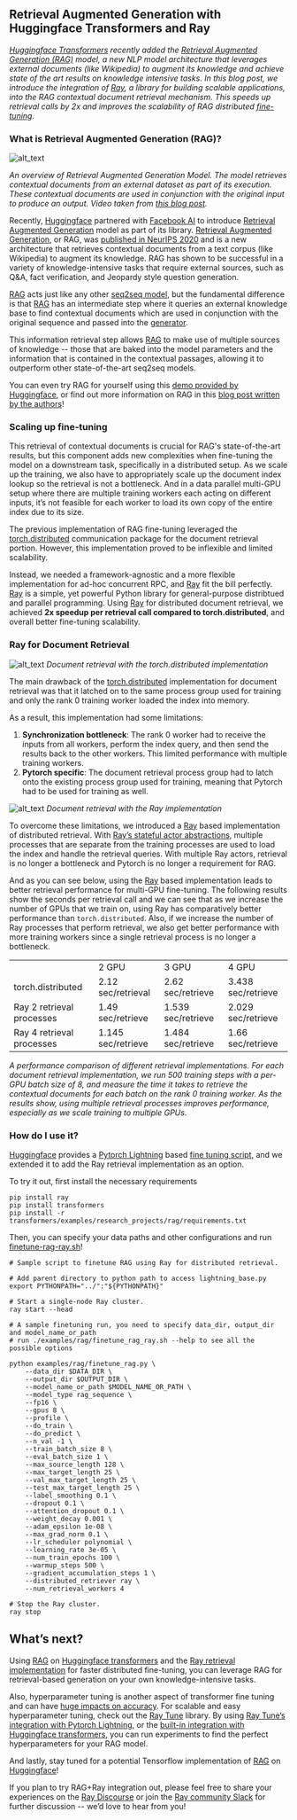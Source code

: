 ## Retrieval Augmented Generation with Huggingface Transformers and Ray

_[Huggingface Transformers](https://huggingface.co/) recently added the [Retrieval Augmented Generation (RAG)](https://twitter.com/huggingface/status/1310597560906780680) model, a new NLP model architecture that leverages external documents (like Wikipedia) to augment its knowledge and achieve state of the art results on knowledge intensive tasks. In this blog post, we introduce the integration of [Ray](https://docs.ray.io/en/master/), a library for building scalable applications, into the RAG contextual document retrieval mechanism. This speeds up retrieval calls by 2x and improves the scalability of RAG distributed [fine-tuning](https://github.com/huggingface/transformers/tree/master/examples/research_projects/rag)._


### What is Retrieval Augmented Generation (RAG)?
![alt_text](assets/12_ray_rag/rag_gif.gif "image_tooltip")

_An overview of Retrieval Augmented Generation Model. The model retrieves contextual documents from an external dataset as part of its execution. These contextual documents are used in conjunction with the original input to produce an output. Video taken from [this blog post](https://ai.facebook.com/blog/retrieval-augmented-generation-streamlining-the-creation-of-intelligent-natural-language-processing-models)._


Recently, [Huggingface](https://huggingface.co/) partnered with [Facebook AI](https://ai.facebook.com/) to introduce [Retrieval Augmented Generation](https://twitter.com/huggingface/status/1310597560906780680) model as part of its library. [Retrieval Augmented Generation](https://ai.facebook.com/blog/retrieval-augmented-generation-streamlining-the-creation-of-intelligent-natural-language-processing-models/), or RAG, was [published in NeurIPS 2020](https://arxiv.org/abs/2005.11401) and is a new architecture that retrieves contextual documents from a text corpus (like Wikipedia) to augment its knowledge. RAG has shown to be successful in a variety of knowledge-intensive tasks that require external sources, such as Q&A, fact verification, and Jeopardy style question generation.

[RAG](https://ai.facebook.com/blog/retrieval-augmented-generation-streamlining-the-creation-of-intelligent-natural-language-processing-models/) acts just like any other [seq2seq model](https://blog.keras.io/a-ten-minute-introduction-to-sequence-to-sequence-learning-in-keras.html), but the fundamental difference is that [RAG](https://ai.facebook.com/blog/retrieval-augmented-generation-streamlining-the-creation-of-intelligent-natural-language-processing-models/) has an intermediate step where it queries an external knowledge base to find contextual documents which are used in conjunction with the original sequence and passed into the [generator](https://huggingface.co/blog/how-to-generate).

This information retrieval step allows [RAG](https://ai.facebook.com/blog/retrieval-augmented-generation-streamlining-the-creation-of-intelligent-natural-language-processing-models/) to make use of multiple sources of knowledge -- those that are baked into the model parameters and the information that is contained in the contextual passages, allowing it to outperform other state-of-the-art seq2seq models. 

You can even try RAG for yourself using this [demo provided by Huggingface](https://huggingface.co/rag/), or find out more information on RAG in this [blog post written by the authors](https://ai.facebook.com/blog/retrieval-augmented-generation-streamlining-the-creation-of-intelligent-natural-language-processing-models)!

### Scaling up fine-tuning
This retrieval of contextual documents is crucial for RAG's state-of-the-art results, but this component adds new complexities when fine-tuning the model on a downstream task, specifically in a distributed setup. As we scale up the training, we also have to appropriately scale up the document index lookup so the retrieval is not a bottleneck. And in a data parallel multi-GPU setup where there are multiple training workers each acting on different inputs, it’s not feasible for each worker to load its own copy of the entire index due to its size.

The previous implementation of RAG fine-tuning leveraged the [torch.distributed](https://pytorch.org/docs/stable/distributed.html) communication package for the  document retrieval portion. However, this implementation proved to be inflexible and limited scalability.

Instead, we needed a framework-agnostic and a more flexible implementation for ad-hoc concurrent RPC, and [Ray](https://ray.io/) fit the bill perfectly. [Ray](https://ray.io/) is a simple, yet powerful Python library for general-purpose distribtued and parallel programming. Using [Ray](https://ray.io/) for distributed document retrieval, we achieved **2x speedup per retrieval call compared to torch.distributed**, and overall better fine-tuning scalability.

### Ray for Document Retrieval
![alt_text](assets/12_ray_rag/torch_distributed_document_retrieval.png "image_tooltip")
_Document retrieval with the torch.distributed implementation_


The main drawback of the [torch.distributed](https://pytorch.org/docs/stable/distributed.html) implementation for document retrieval was that it latched on to the same process group used for training and only the rank 0 training worker loaded the index into memory.

As a result, this implementation had some limitations:

1. **Synchronization bottleneck**: The rank 0 worker had to receive the inputs from all workers, perform the index query, and then send the results back to the other workers. This limited performance with multiple training workers.
2. **Pytorch specific**: The document retrieval process group had to latch onto the existing process group used for training, meaning that Pytorch had to be used for training as well.

![alt_text](assets/12_ray_rag/ray_arch_updated.png "image_tooltip")
_Document retrieval with the Ray implementation_

To overcome these limitations, we introduced a [Ray](https://docs.ray.io/en/master/) based implementation of distributed retrieval. With [Ray’s stateful actor abstractions](https://docs.ray.io/en/master/actors.html), multiple processes that are separate from the training processes are used to load the index and handle the retrieval queries. With multiple Ray actors, retrieval is no longer a bottleneck and Pytorch is no longer a requirement for RAG.

And as you can see below, using the [Ray](https://docs.ray.io/en/master/) based implementation leads to better retrieval performance for multi-GPU fine-tuning. The following results show the seconds per retrieval call and we can see that as we increase the number of GPUs that we train on, using Ray has comparatively better performance than `torch.distributed`. Also, if we increase the number of Ray processes that perform retrieval, we also get better performance with more training workers since a single retrieval process is no longer a bottleneck.


<table>
  <tr>
   <td>
   </td>
   <td>2 GPU
   </td>
   <td>3 GPU
   </td>
   <td>4 GPU
   </td>
  </tr>
  <tr>
   <td>torch.distributed
   </td>
   <td>2.12 sec/retrieval
   </td>
   <td>2.62 sec/retrieve
   </td>
   <td>3.438 sec/retrieve
   </td>
  </tr>
  <tr>
   <td>Ray 2 retrieval processes
   </td>
   <td>1.49 sec/retrieve
   </td>
   <td>1.539 sec/retrieve
   </td>
   <td>2.029 sec/retrieve
   </td>
  </tr>
  <tr>
   <td>Ray 4 retrieval processes
   </td>
   <td>1.145 sec/retrieve
   </td>
   <td>1.484 sec/retrieve
   </td>
   <td>1.66 sec/retrieve
   </td>
  </tr>
</table>


_A performance comparison of different retrieval implementations. For each document retrieval implementation, we run 500 training steps with a per-GPU batch size of 8, and measure the time it takes to retrieve the contextual documents for each batch on the rank 0 training worker. As the results show, using multiple retrieval processes improves performance, especially as we scale training to multiple GPUs._


### How do I use it?

[Huggingface](https://huggingface.co/) provides a [Pytorch Lightning](https://github.com/PyTorchLightning/pytorch-lightning) based [fine tuning script](https://github.com/huggingface/transformers/tree/master/examples/research_projects/rag), and we extended it to add the Ray retrieval implementation as an option. 

To try it out, first install the necessary requirements


```
pip install ray
pip install transformers
pip install -r transformers/examples/research_projects/rag/requirements.txt
```


Then, you can specify your data paths and other configurations and run [finetune-rag-ray.sh](https://github.com/huggingface/transformers/blob/master/examples/research_projects/rag/finetune_rag_ray.sh)!


```
# Sample script to finetune RAG using Ray for distributed retrieval.

# Add parent directory to python path to access lightning_base.py
export PYTHONPATH="../":"${PYTHONPATH}"

# Start a single-node Ray cluster.
ray start --head

# A sample finetuning run, you need to specify data_dir, output_dir and model_name_or_path
# run ./examples/rag/finetune_rag_ray.sh --help to see all the possible options

python examples/rag/finetune_rag.py \
    --data_dir $DATA_DIR \
    --output_dir $OUTPUT_DIR \
    --model_name_or_path $MODEL_NAME_OR_PATH \
    --model_type rag_sequence \
    --fp16 \
    --gpus 8 \
    --profile \
    --do_train \
    --do_predict \
    --n_val -1 \
    --train_batch_size 8 \
    --eval_batch_size 1 \
    --max_source_length 128 \
    --max_target_length 25 \
    --val_max_target_length 25 \
    --test_max_target_length 25 \
    --label_smoothing 0.1 \
    --dropout 0.1 \
    --attention_dropout 0.1 \
    --weight_decay 0.001 \
    --adam_epsilon 1e-08 \
    --max_grad_norm 0.1 \
    --lr_scheduler polynomial \
    --learning_rate 3e-05 \
    --num_train_epochs 100 \
    --warmup_steps 500 \
    --gradient_accumulation_steps 1 \
    --distributed_retriever ray \
    --num_retrieval_workers 4

# Stop the Ray cluster.
ray stop
```

## What’s next?

Using [RAG](https://ai.facebook.com/blog/retrieval-augmented-generation-streamlining-the-creation-of-intelligent-natural-language-processing-models) on [Huggingface transformers](https://github.com/huggingface/transformers/tree/master/examples/research_projects/rag) and the [Ray retrieval implementation](https://github.com/huggingface/transformers/blob/master/examples/research_projects/rag/finetune_rag_ray.sh) for faster distributed fine-tuning, you can leverage RAG for retrieval-based generation on your own knowledge-intensive tasks.

Also, hyperparameter tuning is another aspect of transformer fine tuning and can have [huge impacts on accuracy](https://medium.com/distributed-computing-with-ray/hyperparameter-optimization-for-transformers-a-guide-c4e32c6c989b). For scalable and easy hyperparameter tuning, check out the [Ray Tune](https://docs.ray.io/en/latest/tune/) library. By using [Ray Tune’s integration with Pytorch Lightning](https://medium.com/distributed-computing-with-ray/scaling-up-pytorch-lightning-hyperparameter-tuning-with-ray-tune-4bd9e1ff9929), or the [built-in integration with Huggingface transformers](https://huggingface.co/blog/ray-tune), you can run experiments to find the perfect hyperparameters for your RAG model.

And lastly, stay tuned for a potential Tensorflow implementation of [RAG](https://ai.facebook.com/blog/retrieval-augmented-generation-streamlining-the-creation-of-intelligent-natural-language-processing-models) on [Huggingface](https://huggingface.co/)!

If you plan to try RAG+Ray integration out, please feel free to share your experiences on the [Ray Discourse](https://discuss.ray.io/) or join the [Ray community Slack](https://docs.google.com/forms/d/e/1FAIpQLSfAcoiLCHOguOm8e7Jnn-JJdZaCxPGjgVCvFijHB5PLaQLeig/viewform) for further discussion -- we’d love to hear from you!
